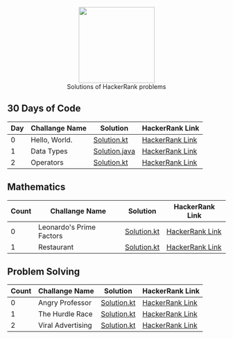 <p align="center">
    <a href="https://www.hackerrank.com/eneskayiklik">
        <img height=175 src="https://hrcdn.net/hackerrank/assets/styleguide/logo_wordmark-13074b67abceb42ce8fd38bdeaac6926.svg">
    </a>
    <br>Solutions of HackerRank problems
</p>

## 30 Days of Code
| Day | Challange Name | Solution | HackerRank Link |
|-----|----------------|----------|-----------------|
|  0  |Hello, World. |[Solution.kt](https://github.com/Enes-Kayiklik/HackerRank-Solutions/blob/master/src/thirtydayofcode/HelloWorld.kt)|[HackerRank Link](https://www.hackerrank.com/challenges/30-hello-world/problem)|
|  1  |Data Types|[Solution.java](https://github.com/Enes-Kayiklik/HackerRank-Solutions/blob/master/src/thirtydayofcode/DataTypes.java)|[HackerRank Link](https://www.hackerrank.com/challenges/30-data-types/problem)|
|  2  |Operators|[Solution.kt](https://github.com/Enes-Kayiklik/HackerRank-Solutions/blob/master/src/thirtydayofcode/Operators.kt)|[HackerRank Link](https://www.hackerrank.com/challenges/30-operators/problem)|


## Mathematics
| Count | Challange Name | Solution | HackerRank Link |
|-----|----------------|----------|-----------------|
|  0  |Leonardo's Prime Factors |[Solution.kt](https://github.com/Enes-Kayiklik/HackerRank-Solutions/blob/master/src/mathematics/LeonardsPrimeFactor.kt)|[HackerRank Link](https://www.hackerrank.com/challenges/leonardo-and-prime/problem)|
|  1  |Restaurant |[Solution.kt](https://github.com/Enes-Kayiklik/HackerRank-Solutions/blob/master/src/mathematics/Restaurant.kt)|[HackerRank Link](https://www.hackerrank.com/challenges/restaurant/problem)|


## Problem Solving
| Count | Challange Name | Solution | HackerRank Link |
|-----|----------------|----------|-----------------|
|  0  |Angry Professor  |[Solution.kt](https://github.com/Enes-Kayiklik/HackerRank-Solutions/blob/master/src/problemsolving/AngryProfessor.kt)|[HackerRank Link](https://www.hackerrank.com/challenges/angry-professor/problem)|
|  1  |The Hurdle Race |[Solution.kt](https://github.com/Enes-Kayiklik/HackerRank-Solutions/blob/master/src/problemsolving/TheHurdleRace.kt)|[HackerRank Link](https://www.hackerrank.com/challenges/the-hurdle-race/problem)|
|  2  |Viral Advertising |[Solution.kt](https://github.com/Enes-Kayiklik/HackerRank-Solutions/blob/master/src/problemsolving/ViralAdvertising.kt)|[HackerRank Link](https://www.hackerrank.com/challenges/strange-advertising/problem)|
